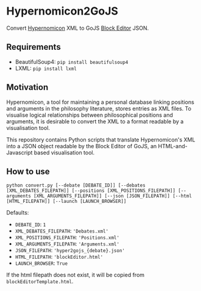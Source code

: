 # Hypernomicon2GoJS

Convert [Hypernomicon](https://sourceforge.net/projects/hypernomicon/) XML to GoJS [Block Editor](https://gojs.net/latest/samples/blockEditor.html) JSON.

## Requirements

+ BeautifulSoup4: `pip install beautifulsoup4`
+ LXML: `pip install lxml`

## Motivation

Hypernomicon, a tool for maintaining a personal database linking positions and arguments in the philosophy literature, stores entries as XML files.
To visualise logical relationships between philosophical positions and arguments, it is desirable to convert the XML to a format readable by a visualisation tool.

This repository contains Python scripts that translate Hypernomicon's XML into a JSON object readable by the Block Editor of GoJS, an HTML-and-Javascript based visualisation tool.

## How to use

`python convert.py [--debate [DEBATE_ID]] [--debates [XML_DEBATES_FILEPATH]] [--positions [XML_POSITIONS_FILEPATH]] [--arguments [XML_ARGUMENTS_FILEPATH]] [--json [JSON_FILEPATH]] [--html [HTML_FILEPATH]] [--launch [LAUNCH_BROWSER]]`

Defaults:
+ `DEBATE_ID`: `1`
+ `XML_DEBATES_FILEPATH`: `'Debates.xml'`
+ `XML_POSITIONS_FILEPATH`: `'Positions.xml'`
+ `XML_ARGUMENTS_FILEPATH`: `'Arguments.xml'`
+ `JSON_FILEPATH`: `'hyper2gojs_{debate}.json'`
+ `HTML_FILEPATH`: `'blockEditor.html'`
+ `LAUNCH_BROWSER`: `True`

If the html filepath does not exist, it will be copied from `blockEditorTemplate.html`.
